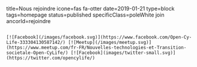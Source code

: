 title=Nous rejoindre
icone=fas fa-otter
date=2019-01-21
type=block
tags=homepage
status=published
specificClass=poleWhite join
ancorId=rejoindre
~~~~~~

[![Facebook](/images/facebook.svg)](https://www.facebook.com/Open-Cy-Life-333304130587142/) [![Meetup](/images/meetup.svg)](https://www.meetup.com/fr-FR/Nouvelles-technologies-et-Transition-societale-Open-CyLife/) [![Facebook](images/twitter-small.svg)](https://twitter.com/opencylife/)
